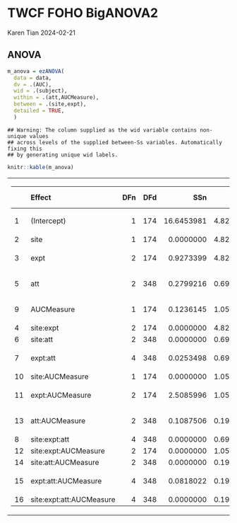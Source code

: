 TWCF FOHO BigANOVA2
================
Karen Tian
2024-02-21

## ANOVA

``` r
m_anova = ezANOVA(
  data = data,
  dv = .(AUC),
  wid = .(subject),
  within = .(att,AUCMeasure),
  between = .(site,expt),
  detailed = TRUE,
  )
```

    ## Warning: The column supplied as the wid variable contains non-unique values
    ## across levels of the supplied between-Ss variables. Automatically fixing this
    ## by generating unique wid labels.

``` r
knitr::kable(m_anova)
```

<table class="kable_wrapper">
<tbody>
<tr>
<td>
<table>
<thead>
<tr>
<th style="text-align:left;">
</th>
<th style="text-align:left;">
Effect
</th>
<th style="text-align:right;">
DFn
</th>
<th style="text-align:right;">
DFd
</th>
<th style="text-align:right;">
SSn
</th>
<th style="text-align:right;">
SSd
</th>
<th style="text-align:right;">
F
</th>
<th style="text-align:right;">
p
</th>
<th style="text-align:left;">
p\<.05
</th>
<th style="text-align:right;">
ges
</th>
</tr>
</thead>
<tbody>
<tr>
<td style="text-align:left;">
1
</td>
<td style="text-align:left;">
(Intercept)
</td>
<td style="text-align:right;">
1
</td>
<td style="text-align:right;">
174
</td>
<td style="text-align:right;">
16.6453981
</td>
<td style="text-align:right;">
4.8243944
</td>
<td style="text-align:right;">
600.344631
</td>
<td style="text-align:right;">
0.0000000
</td>
<td style="text-align:left;">

- </td>
  <td style="text-align:right;">
  0.7109911
  </td>
  </tr>
  <tr>
  <td style="text-align:left;">
  2
  </td>
  <td style="text-align:left;">
  site
  </td>
  <td style="text-align:right;">
  1
  </td>
  <td style="text-align:right;">
  174
  </td>
  <td style="text-align:right;">
  0.0000000
  </td>
  <td style="text-align:right;">
  4.8243944
  </td>
  <td style="text-align:right;">
  0.000000
  </td>
  <td style="text-align:right;">
  1.0000000
  </td>
  <td style="text-align:left;">
  </td>
  <td style="text-align:right;">
  0.0000000
  </td>
  </tr>
  <tr>
  <td style="text-align:left;">
  3
  </td>
  <td style="text-align:left;">
  expt
  </td>
  <td style="text-align:right;">
  2
  </td>
  <td style="text-align:right;">
  174
  </td>
  <td style="text-align:right;">
  0.9273399
  </td>
  <td style="text-align:right;">
  4.8243944
  </td>
  <td style="text-align:right;">
  16.723047
  </td>
  <td style="text-align:right;">
  0.0000002
  </td>
  <td style="text-align:left;">

  - </td>
    <td style="text-align:right;">
    0.1205357
    </td>
    </tr>
    <tr>
    <td style="text-align:left;">
    5
    </td>
    <td style="text-align:left;">
    att
    </td>
    <td style="text-align:right;">
    2
    </td>
    <td style="text-align:right;">
    348
    </td>
    <td style="text-align:right;">
    0.2799216
    </td>
    <td style="text-align:right;">
    0.6910326
    </td>
    <td style="text-align:right;">
    70.483438
    </td>
    <td style="text-align:right;">
    0.0000000
    </td>
    <td style="text-align:left;">

    - </td>
      <td style="text-align:right;">
      0.0397274
      </td>
      </tr>
      <tr>
      <td style="text-align:left;">
      9
      </td>
      <td style="text-align:left;">
      AUCMeasure
      </td>
      <td style="text-align:right;">
      1
      </td>
      <td style="text-align:right;">
      174
      </td>
      <td style="text-align:right;">
      0.1236145
      </td>
      <td style="text-align:right;">
      1.0544427
      </td>
      <td style="text-align:right;">
      20.398386
      </td>
      <td style="text-align:right;">
      0.0000116
      </td>
      <td style="text-align:left;">

      - </td>
        <td style="text-align:right;">
        0.0179418
        </td>
        </tr>
        <tr>
        <td style="text-align:left;">
        4
        </td>
        <td style="text-align:left;">
        site:expt
        </td>
        <td style="text-align:right;">
        2
        </td>
        <td style="text-align:right;">
        174
        </td>
        <td style="text-align:right;">
        0.0000000
        </td>
        <td style="text-align:right;">
        4.8243944
        </td>
        <td style="text-align:right;">
        0.000000
        </td>
        <td style="text-align:right;">
        1.0000000
        </td>
        <td style="text-align:left;">
        </td>
        <td style="text-align:right;">
        0.0000000
        </td>
        </tr>
        <tr>
        <td style="text-align:left;">
        6
        </td>
        <td style="text-align:left;">
        site:att
        </td>
        <td style="text-align:right;">
        2
        </td>
        <td style="text-align:right;">
        348
        </td>
        <td style="text-align:right;">
        0.0000000
        </td>
        <td style="text-align:right;">
        0.6910326
        </td>
        <td style="text-align:right;">
        0.000000
        </td>
        <td style="text-align:right;">
        1.0000000
        </td>
        <td style="text-align:left;">
        </td>
        <td style="text-align:right;">
        0.0000000
        </td>
        </tr>
        <tr>
        <td style="text-align:left;">
        7
        </td>
        <td style="text-align:left;">
        expt:att
        </td>
        <td style="text-align:right;">
        4
        </td>
        <td style="text-align:right;">
        348
        </td>
        <td style="text-align:right;">
        0.0253498
        </td>
        <td style="text-align:right;">
        0.6910326
        </td>
        <td style="text-align:right;">
        3.191507
        </td>
        <td style="text-align:right;">
        0.0135603
        </td>
        <td style="text-align:left;">

        - </td>
          <td style="text-align:right;">
          0.0037326
          </td>
          </tr>
          <tr>
          <td style="text-align:left;">
          10
          </td>
          <td style="text-align:left;">
          site:AUCMeasure
          </td>
          <td style="text-align:right;">
          1
          </td>
          <td style="text-align:right;">
          174
          </td>
          <td style="text-align:right;">
          0.0000000
          </td>
          <td style="text-align:right;">
          1.0544427
          </td>
          <td style="text-align:right;">
          0.000000
          </td>
          <td style="text-align:right;">
          1.0000000
          </td>
          <td style="text-align:left;">
          </td>
          <td style="text-align:right;">
          0.0000000
          </td>
          </tr>
          <tr>
          <td style="text-align:left;">
          11
          </td>
          <td style="text-align:left;">
          expt:AUCMeasure
          </td>
          <td style="text-align:right;">
          2
          </td>
          <td style="text-align:right;">
          174
          </td>
          <td style="text-align:right;">
          2.5085996
          </td>
          <td style="text-align:right;">
          1.0544427
          </td>
          <td style="text-align:right;">
          206.979636
          </td>
          <td style="text-align:right;">
          0.0000000
          </td>
          <td style="text-align:left;">

          - </td>
            <td style="text-align:right;">
            0.2704764
            </td>
            </tr>
            <tr>
            <td style="text-align:left;">
            13
            </td>
            <td style="text-align:left;">
            att:AUCMeasure
            </td>
            <td style="text-align:right;">
            2
            </td>
            <td style="text-align:right;">
            348
            </td>
            <td style="text-align:right;">
            0.1087506
            </td>
            <td style="text-align:right;">
            0.1962752
            </td>
            <td style="text-align:right;">
            96.408479
            </td>
            <td style="text-align:right;">
            0.0000000
            </td>
            <td style="text-align:left;">

            - </td>
              <td style="text-align:right;">
              0.0158185
              </td>
              </tr>
              <tr>
              <td style="text-align:left;">
              8
              </td>
              <td style="text-align:left;">
              site:expt:att
              </td>
              <td style="text-align:right;">
              4
              </td>
              <td style="text-align:right;">
              348
              </td>
              <td style="text-align:right;">
              0.0000000
              </td>
              <td style="text-align:right;">
              0.6910326
              </td>
              <td style="text-align:right;">
              0.000000
              </td>
              <td style="text-align:right;">
              1.0000000
              </td>
              <td style="text-align:left;">
              </td>
              <td style="text-align:right;">
              0.0000000
              </td>
              </tr>
              <tr>
              <td style="text-align:left;">
              12
              </td>
              <td style="text-align:left;">
              site:expt:AUCMeasure
              </td>
              <td style="text-align:right;">
              2
              </td>
              <td style="text-align:right;">
              174
              </td>
              <td style="text-align:right;">
              0.0000000
              </td>
              <td style="text-align:right;">
              1.0544427
              </td>
              <td style="text-align:right;">
              0.000000
              </td>
              <td style="text-align:right;">
              1.0000000
              </td>
              <td style="text-align:left;">
              </td>
              <td style="text-align:right;">
              0.0000000
              </td>
              </tr>
              <tr>
              <td style="text-align:left;">
              14
              </td>
              <td style="text-align:left;">
              site:att:AUCMeasure
              </td>
              <td style="text-align:right;">
              2
              </td>
              <td style="text-align:right;">
              348
              </td>
              <td style="text-align:right;">
              0.0000000
              </td>
              <td style="text-align:right;">
              0.1962752
              </td>
              <td style="text-align:right;">
              0.000000
              </td>
              <td style="text-align:right;">
              1.0000000
              </td>
              <td style="text-align:left;">
              </td>
              <td style="text-align:right;">
              0.0000000
              </td>
              </tr>
              <tr>
              <td style="text-align:left;">
              15
              </td>
              <td style="text-align:left;">
              expt:att:AUCMeasure
              </td>
              <td style="text-align:right;">
              4
              </td>
              <td style="text-align:right;">
              348
              </td>
              <td style="text-align:right;">
              0.0818022
              </td>
              <td style="text-align:right;">
              0.1962752
              </td>
              <td style="text-align:right;">
              36.259243
              </td>
              <td style="text-align:right;">
              0.0000000
              </td>
              <td style="text-align:left;">

              - </td>
                <td style="text-align:right;">
                0.0119455
                </td>
                </tr>
                <tr>
                <td style="text-align:left;">
                16
                </td>
                <td style="text-align:left;">
                site:expt:att:AUCMeasure
                </td>
                <td style="text-align:right;">
                4
                </td>
                <td style="text-align:right;">
                348
                </td>
                <td style="text-align:right;">
                0.0000000
                </td>
                <td style="text-align:right;">
                0.1962752
                </td>
                <td style="text-align:right;">
                0.000000
                </td>
                <td style="text-align:right;">
                1.0000000
                </td>
                <td style="text-align:left;">
                </td>
                <td style="text-align:right;">
                0.0000000
                </td>
                </tr>
                </tbody>
                </table>

</td>
<td>
<table>
<thead>
<tr>
<th style="text-align:left;">
</th>
<th style="text-align:left;">
Effect
</th>
<th style="text-align:right;">
W
</th>
<th style="text-align:right;">
p
</th>
<th style="text-align:left;">
p\<.05
</th>
</tr>
</thead>
<tbody>
<tr>
<td style="text-align:left;">
5
</td>
<td style="text-align:left;">
att
</td>
<td style="text-align:right;">
0.7442367
</td>
<td style="text-align:right;">
0
</td>
<td style="text-align:left;">

- </td>
  </tr>
  <tr>
  <td style="text-align:left;">
  6
  </td>
  <td style="text-align:left;">
  site:att
  </td>
  <td style="text-align:right;">
  0.7442367
  </td>
  <td style="text-align:right;">
  0
  </td>
  <td style="text-align:left;">

  - </td>
    </tr>
    <tr>
    <td style="text-align:left;">
    7
    </td>
    <td style="text-align:left;">
    expt:att
    </td>
    <td style="text-align:right;">
    0.7442367
    </td>
    <td style="text-align:right;">
    0
    </td>
    <td style="text-align:left;">

    - </td>
      </tr>
      <tr>
      <td style="text-align:left;">
      8
      </td>
      <td style="text-align:left;">
      site:expt:att
      </td>
      <td style="text-align:right;">
      0.7442367
      </td>
      <td style="text-align:right;">
      0
      </td>
      <td style="text-align:left;">

      - </td>
        </tr>
        <tr>
        <td style="text-align:left;">
        13
        </td>
        <td style="text-align:left;">
        att:AUCMeasure
        </td>
        <td style="text-align:right;">
        0.6609935
        </td>
        <td style="text-align:right;">
        0
        </td>
        <td style="text-align:left;">

        - </td>
          </tr>
          <tr>
          <td style="text-align:left;">
          14
          </td>
          <td style="text-align:left;">
          site:att:AUCMeasure
          </td>
          <td style="text-align:right;">
          0.6609935
          </td>
          <td style="text-align:right;">
          0
          </td>
          <td style="text-align:left;">

          - </td>
            </tr>
            <tr>
            <td style="text-align:left;">
            15
            </td>
            <td style="text-align:left;">
            expt:att:AUCMeasure
            </td>
            <td style="text-align:right;">
            0.6609935
            </td>
            <td style="text-align:right;">
            0
            </td>
            <td style="text-align:left;">

            - </td>
              </tr>
              <tr>
              <td style="text-align:left;">
              16
              </td>
              <td style="text-align:left;">
              site:expt:att:AUCMeasure
              </td>
              <td style="text-align:right;">
              0.6609935
              </td>
              <td style="text-align:right;">
              0
              </td>
              <td style="text-align:left;">

              - </td>
                </tr>
                </tbody>
                </table>

</td>
<td>
<table>
<thead>
<tr>
<th style="text-align:left;">
</th>
<th style="text-align:left;">
Effect
</th>
<th style="text-align:right;">
GGe
</th>
<th style="text-align:right;">
p\[GG\]
</th>
<th style="text-align:left;">
p\[GG\]\<.05
</th>
<th style="text-align:right;">
HFe
</th>
<th style="text-align:right;">
p\[HF\]
</th>
<th style="text-align:left;">
p\[HF\]\<.05
</th>
</tr>
</thead>
<tbody>
<tr>
<td style="text-align:left;">
5
</td>
<td style="text-align:left;">
att
</td>
<td style="text-align:right;">
0.7963284
</td>
<td style="text-align:right;">
0.0000000
</td>
<td style="text-align:left;">

- </td>
  <td style="text-align:right;">
  0.8025034
  </td>
  <td style="text-align:right;">
  0.0000000
  </td>
  <td style="text-align:left;">

  - </td>
    </tr>
    <tr>
    <td style="text-align:left;">
    6
    </td>
    <td style="text-align:left;">
    site:att
    </td>
    <td style="text-align:right;">
    0.7963284
    </td>
    <td style="text-align:right;">
    1.0000000
    </td>
    <td style="text-align:left;">
    </td>
    <td style="text-align:right;">
    0.8025034
    </td>
    <td style="text-align:right;">
    1.0000000
    </td>
    <td style="text-align:left;">
    </td>
    </tr>
    <tr>
    <td style="text-align:left;">
    7
    </td>
    <td style="text-align:left;">
    expt:att
    </td>
    <td style="text-align:right;">
    0.7963284
    </td>
    <td style="text-align:right;">
    0.0217111
    </td>
    <td style="text-align:left;">

    - </td>
      <td style="text-align:right;">
      0.8025034
      </td>
      <td style="text-align:right;">
      0.0214014
      </td>
      <td style="text-align:left;">

      - </td>
        </tr>
        <tr>
        <td style="text-align:left;">
        8
        </td>
        <td style="text-align:left;">
        site:expt:att
        </td>
        <td style="text-align:right;">
        0.7963284
        </td>
        <td style="text-align:right;">
        1.0000000
        </td>
        <td style="text-align:left;">
        </td>
        <td style="text-align:right;">
        0.8025034
        </td>
        <td style="text-align:right;">
        1.0000000
        </td>
        <td style="text-align:left;">
        </td>
        </tr>
        <tr>
        <td style="text-align:left;">
        13
        </td>
        <td style="text-align:left;">
        att:AUCMeasure
        </td>
        <td style="text-align:right;">
        0.7468223
        </td>
        <td style="text-align:right;">
        0.0000000
        </td>
        <td style="text-align:left;">

        - </td>
          <td style="text-align:right;">
          0.7518210
          </td>
          <td style="text-align:right;">
          0.0000000
          </td>
          <td style="text-align:left;">

          - </td>
            </tr>
            <tr>
            <td style="text-align:left;">
            14
            </td>
            <td style="text-align:left;">
            site:att:AUCMeasure
            </td>
            <td style="text-align:right;">
            0.7468223
            </td>
            <td style="text-align:right;">
            1.0000000
            </td>
            <td style="text-align:left;">
            </td>
            <td style="text-align:right;">
            0.7518210
            </td>
            <td style="text-align:right;">
            1.0000000
            </td>
            <td style="text-align:left;">
            </td>
            </tr>
            <tr>
            <td style="text-align:left;">
            15
            </td>
            <td style="text-align:left;">
            expt:att:AUCMeasure
            </td>
            <td style="text-align:right;">
            0.7468223
            </td>
            <td style="text-align:right;">
            0.0000000
            </td>
            <td style="text-align:left;">

            - </td>
              <td style="text-align:right;">
              0.7518210
              </td>
              <td style="text-align:right;">
              0.0000000
              </td>
              <td style="text-align:left;">

              - </td>
                </tr>
                <tr>
                <td style="text-align:left;">
                16
                </td>
                <td style="text-align:left;">
                site:expt:att:AUCMeasure
                </td>
                <td style="text-align:right;">
                0.7468223
                </td>
                <td style="text-align:right;">
                1.0000000
                </td>
                <td style="text-align:left;">
                </td>
                <td style="text-align:right;">
                0.7518210
                </td>
                <td style="text-align:right;">
                1.0000000
                </td>
                <td style="text-align:left;">
                </td>
                </tr>
                </tbody>
                </table>

</td>
</tr>
</tbody>
</table>

